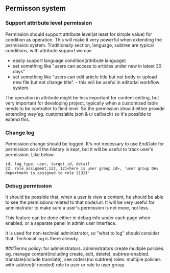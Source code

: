Permisson system
----------------
### Support attribute level permission
Permission should support attribute level(at least for simple value) for condition as operation. This will make it very powerful when extending the permission system. Traditionally section, language, subtree are typical conditions, with attribute support we can
- easily support language condition(attribute language)
- set something like "users can access to articles under new in latest 30 days"
- set something like "users can edit article title but not body or upload new file but not change title". - this will be useful in editorial workflow system.

The operation in attribute might be less important for content editing, but very important for developing project, typically when a customized table needs to be controller to field level. So the permission should either provide extending way(eg. customziable json & ui callback) so it's possible to extend this.

### Change log
Permission change should be logged. It's not necessary to use EndDate for permission so all the history is kept, but it will be useful to track user's permission. Like below.
```
id, log_type, user, target_id, detail
22, role_assigment,122, 121<here is user group id>, 'user group Dev department is assigned to role 21321'
```

### Debug permission
It should be possible that, when a user is view a content, he should be able to see the permissions related to that node/url. It will be very useful for administrator to make sure a user's permission is not more, not less.

This feature can be done either in debug info under each page when enabled, or a separate panel in admin user interface.


It is used for non-technial administrator, so "what to log" should consider that. Technical log is there already.

###Terms
policy: for administrators. administrators create multiple policies. eg. manage content(including create, edit, delete), subtree-enabled. translate(include translate), see orders(no subtree)
roles: multiple policies with subtree(if needed)
role to user or role to user group.
